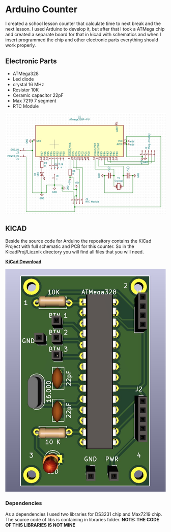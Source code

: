 # **Arduino Counter**

I created a school lesson counter that calculate time to next break and the next lesson. I used Arduino to develop it, but after that I took a ATMega chip and created a separate board for that in kicad with schematics and when I insert programmed the chip and other electronic parts everything should work properly.

## **Electronic Parts**
- ATMega328
- Led diode 
- crystal  16 MHz
- Resistor 10K
- Ceramic capacitor 22pF
- Max 7219 7 segment
- RTC Module

![schematic](images/schematic.jpg)


## **KICAD**

Beside the source code for Arduino the repository contains the KiCad Project with full schematic and PCB for this counter.
So in the KicadProj/Licznik directory you will find all files that you will need.


**[KiCad Download](https://www.kicad.org/)**

![PCB](images/pcb.jpg)

### **Dependencies**
As a dependencies I used two libraries for DS3231 chip and Max7219 chip. The source code of libs is containing in libraries folder. 
**NOTE: THE CODE OF THIS LIBRARIES IS NOT MINE** 